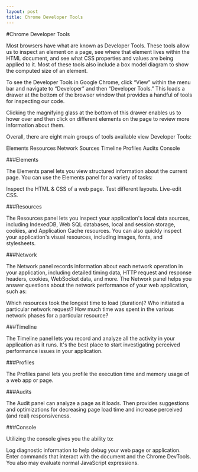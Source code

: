 ```yaml
---
layout: post
title: Chrome Developer Tools
---
```

#Chrome Developer Tools

Most browsers have what are known as Developer Tools. These tools allow us to inspect an element on a page, see where that element lives within the HTML document, and see what CSS properties and values are being applied to it. Most of these tools also include a box model diagram to show the computed size of an element.

To see the Developer Tools in Google Chrome, click “View” within the menu bar and navigate to “Developer” and then “Developer Tools.” This loads a drawer at the bottom of the browser window that provides a handful of tools for inspecting our code.

Clicking the magnifying glass at the bottom of this drawer enables us to hover over and then click on different elements on the page to review more information about them.

Overall, there are eight main groups of tools available view Developer Tools:

Elements
Resources
Network
Sources
Timeline
Profiles
Audits
Console

###Elements

The Elements panel lets you view structured information about the current page. You can use the Elements panel for a variety of tasks:

Inspect the HTML & CSS of a web page.
Test different layouts.
Live-edit CSS.

###Resources

The Resources panel lets you inspect your application's local data sources, including IndexedDB, Web SQL databases, local and session storage, cookies, and Application Cache resources. You can also quickly inspect your application's visual resources, including images, fonts, and stylesheets.

###Network

The Network panel records information about each network operation in your application, including detailed timing data, HTTP request and response headers, cookies, WebSocket data, and more. The Network panel helps you answer questions about the network performance of your web application, such as:

Which resources took the longest time to load (duration)?
Who initiated a particular network request?
How much time was spent in the various network phases for a particular resource?

###Timeline

The Timeline panel lets you record and analyze all the activity in your application as it runs. It's the best place to start investigating perceived performance issues in your application.

###Profiles

The Profiles panel lets you profile the execution time and memory usage of a web app or page.

###Audits

The Audit panel can analyze a page as it loads. Then provides suggestions and optimizations for decreasing page load time and increase perceived (and real) responsiveness. 

###Console

Utilizing the console gives you the ability to:

Log diagnostic information to help debug your web page or application.
Enter commands that interact with the document and the Chrome DevTools. You also may evaluate normal JavaScript expressions. 
